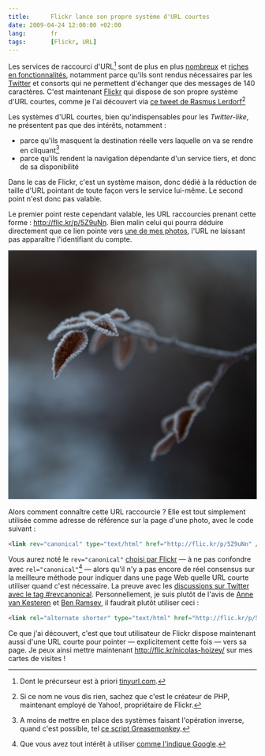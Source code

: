 ```yaml
---
title:      Flickr lance son propre système d'URL courtes
date: 2009-04-24 12:00:00 +02:00
lang:       fr
tags:       [Flickr, URL]
---
```


Les services de raccourci d'URL[^1] sont de plus en plus [nombreux](http://www.logiste.be/blog/155-raccourcisseurs-durl-tinyurl-like/) et [riches en fonctionnalités](http://searchengineland.com/analysis-which-url-shortening-service-should-you-use-17204), notamment parce qu'ils sont rendus nécessaires par les [Twitter](http://twitter.com/) et consorts qui ne permettent d'échanger que des messages de 140 caractères. C'est maintenant [Flickr](https://www.flickr.com/) qui dispose de son propre système d'URL courtes, comme je l'ai découvert via [ce tweet de Rasmus Lerdorf](http://twitter.com/rasmus/statuses/1601650008)[^2]

[^1]: Dont le précurseur est à priori [tinyurl.com](http://fr.wikipedia.org/wiki/TinyURL).

[^2]: Si ce nom ne vous dis rien, sachez que c'est le créateur de PHP, maintenant employé de Yahoo!, propriétaire de Flickr.

Les systèmes d'URL courtes, bien qu'indispensables pour les *Twitter-like*, ne présentent pas que des intérêts, notamment :

- parce qu'ils masquent la destination réelle vers laquelle on va se rendre en cliquant[^3]
- parce qu'ils rendent la navigation dépendante d'un service tiers, et donc de sa disponibilité

Dans le cas de Flickr, c'est un système maison, donc dédié à la réduction de taille d'URL pointant de toute façon vers le service lui-même. Le second point n'est donc pas valable.

Le premier point reste cependant valable, les URL raccourcies prenant cette forme : <http://flic.kr/p/5Z9uNn>. Bien malin celui qui pourra déduire directement que ce lien pointe vers [une de mes photos](https://www.flickr.com/photos/nicolas-hoizey/3272125121/), l'URL ne laissant pas apparaître l'identifiant du compte.

![](20090110-givre.jpg "Givre")

Alors comment connaître cette URL raccourcie ? Elle est tout simplement utilisée comme adresse de référence sur la page d'une photo, avec le code suivant :

```html
<link rev="canonical" type="text/html" href="http://flic.kr/p/5Z9uNn" />
```

Vous aurez noté le `rev="canonical"` [choisi par Flickr](http://laughingmeme.org/2009/04/03/url-shortening-hinting/)  — à ne pas confondre avec `rel="canonical"`[^4] —  alors qu'il n'y a pas encore de réel consensus sur la meilleure méthode pour indiquer dans une page Web quelle URL courte utiliser quand c'est nécessaire. La preuve avec les [discussions sur Twitter avec le tag #revcanonical](http://search.twitter.com/search?q=%23revcanonical). Personnellement, je suis plutôt de l'avis de [Anne van Kesteren](http://annevankesteren.nl/2009/04/rev-canonical) et [Ben Ramsey](http://benramsey.com/archives/a-revcanonical-rebuttal/), il faudrait plutôt utiliser ceci :

```html
<link rel="alternate shorter" type="text/html" href="http://flic.kr/p/5Z9uNn" />
```

Ce que j'ai découvert, c'est que tout utilisateur de Flickr dispose maintenant aussi d'une URL courte pour pointer — explicitement cette fois — vers sa page. Je peux ainsi mettre maintenant <http://flic.kr/nicolas-hoizey/> sur mes cartes de visites !

[^3]: A moins de mettre en place des systèmes faisant l'opération inverse, quand c'est possible, tel [ce script Greasemonkey](http://userscripts.org/scripts/show/40582).

[^4]: Que vous avez tout intérêt à utiliser [comme l'indique Google](http://googlewebmastercentral.blogspot.com/2009/02/specify-your-canonical.html).
